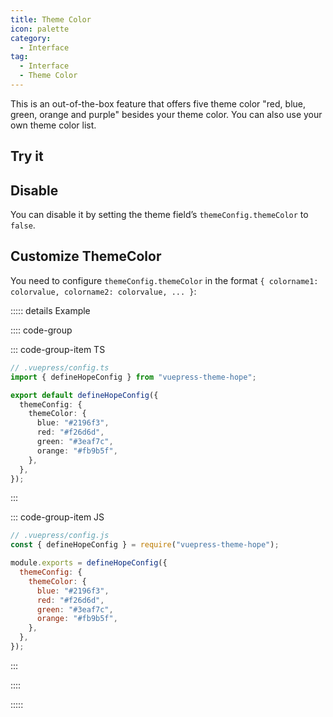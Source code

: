 ```yaml
---
title: Theme Color
icon: palette
category:
  - Interface
tag:
  - Interface
  - Theme Color
---
```


This is an out-of-the-box feature that offers five theme color "red, blue, green, orange and purple" besides your theme color. You can also use your own theme color list.

<!-- more -->

## Try it

<!-- markdownlint-disable-->

<ThemeColorPicker :themeColor="themeColor" />

<!-- markdownlint-restore -->

## Disable

You can disable it by setting the theme field’s `themeConfig.themeColor` to `false`.

## Customize ThemeColor

You need to configure `themeConfig.themeColor` in the format `{ colorname1: colorvalue, colorname2: colorvalue, ... }`:

::::: details Example

:::: code-group

::: code-group-item TS

```ts {6-11}
// .vuepress/config.ts
import { defineHopeConfig } from "vuepress-theme-hope";

export default defineHopeConfig({
  themeConfig: {
    themeColor: {
      blue: "#2196f3",
      red: "#f26d6d",
      green: "#3eaf7c",
      orange: "#fb9b5f",
    },
  },
});
```

:::

::: code-group-item JS

```js {6-11}
// .vuepress/config.js
const { defineHopeConfig } = require("vuepress-theme-hope");

module.exports = defineHopeConfig({
  themeConfig: {
    themeColor: {
      blue: "#2196f3",
      red: "#f26d6d",
      green: "#3eaf7c",
      orange: "#fb9b5f",
    },
  },
});
```

:::

::::

:::::

<script setup lang="ts">
import { computed } from 'vue';
import { useThemeData } from '@theme-hope/composables';
import ThemeColorPicker from '@theme-hope/module/outlook/components/ThemeColorPicker';

const themeData = useThemeData();

const themeColor = computed(() => {
  const { themeColor } = themeData.value;

  return themeColor === false ? null : themeColor;
});
</script>

